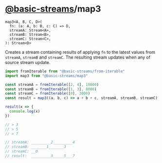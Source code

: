 # [@basic-streams](https://github.com/rpominov/basic-streams)/map3

<!-- doc -->

```
map3<A, B, C, D>(
  fn: (a: A, b: B, c: C) => D,
  streamA: Stream<A>,
  streamB: Stream<B>,
  streamC: Stream<C>,
): Stream<D>
```

Creates a stream containing results of applying `fn` to the latest values from
`streamA`, `streamB` and `streamC`. The resulting stream updates when any of
source stream update.

```js
import fromIterable from "@basic-streams/from-iterable"
import map3 from "@basic-streams/map3"

const streamA = fromIterable([2, 4], 10000)
const streamB = fromIterable([1, 3], 8000)
const streamC = fromIterable([0], 3000)
const result = map3((a, b, c) => a + b + c, streamA, streamB, streamC)

result(x => {
  console.log(x)
})

// > 3
// > 5
// > 7

// streamA: _________2_________4
// streamB: _______1_______3
// streamC: __0
// result:  _________3_____5___7
```

<!-- docstop -->
